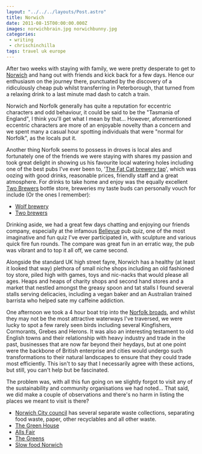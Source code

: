 ```yaml
---
layout: "../../../layouts/Post.astro"
title: Norwich
date: 2011-08-15T00:00:00.000Z
images: norwichbrain.jpg norwichbunny.jpg
categories:
 - writing
 - chrischinchilla
tags: travel uk europe
---
```


After two weeks with staying with family, we were pretty desperate to get to <a href="https://en.wikipedia.org/wiki/Norwich">Norwich</a> and hang out with friends and kick back for a few days. Hence our enthusiasm on the journey there, punctuated by the discovery of a ridiculously cheap pub whilst transferring in Peterborough, that turned from a relaxing drink to a last minute mad dash to catch a train.

Norwich and Norfolk generally has quite a reputation for eccentric characters and odd behaviour, it could be said to be the "Tasmania of England", I think you'll get what I mean by that... However, aforementioned eccentric characters are more of an enjoyable novelty than a concern and we spent many a casual hour spotting individuals that were "normal for Norfolk", as the locals put it.

Another thing Norfolk seems to possess in droves is local ales and fortunately one of the friends we were staying with shares my passion and took great delight in showing us his favourite local watering holes including one of the best pubs I've ever been to, '<a href="https://fatcattap.co.uk/" target="_blank">The Fat Cat brewery tap</a>', which was oozing with good drinks, reasonable prices, friendly staff and a great atmosphere. For drinks to take home and enjoy was the equally excellent <a href="https://www.norfolksquarebrewery.co.uk/" target="_blank">Two Brewers</a> bottle store, breweries my taste buds can personally vouch for include (Or the ones I remember):<ul><li><a href="https://wolfbrewery.com" target="_blank">Wolf brewery</a></li><li><a href="https://norfolksquarebrewery.co.uk" target="_blank"> Two brewers</a></li></ul>

Drinking aside, we had a great few days chatting and enjoying our friends company, especially at the infamous <a href="https://www.thebellevuepub.com/" target="_blank">Bellevue</a> pub quiz, one of the most imaginative and fun quiz I've ever participated in, with sculpture and various quick fire fun rounds. The compare was great fun in an erratic way, the pub was vibrant and to top it all off, we came second.

Alongside the standard UK high street fayre, Norwich has a healthy (at least it looked that way) plethora of small niche shops including an old fashioned toy store, piled high with games, toys and nic-nacks that would please all ages. Heaps and heaps of charity shops and second hand stores and a market that nestled amongst the greasy spoon and tat stalls I found several stalls serving delicacies, including a vegan baker and an Australian trained barrista who helped sate my caffeine addiction.

One afternoon we took a 4 hour boat trip into the <a href="https://en.wikipedia.org/wiki/The_Broads" target="_blank">Norfolk broads</a>, and whilst they may not be the most attractive waterways I've traversed, we were lucky to spot a few rarely seen birds including several Kingfishers, Cormorants, Grebes and Herons. It was also an interesting testament to old English towns and their relationship with heavy industry and trade in the past, businesses that are now far beyond their heydays, but at one point were the backbone of British enterprise and cities would undergo such transformations to their natural landscapes to ensure that they could trade most efficiently. This isn't to say that I necessarily agree with these actions, but still, you can't help but be fascinated.

The problem was, with all this fun going on we slightly forgot to visit any of the sustainability and community organisations we had noted... That said, we did make a couple of observations and there's no harm in listing the places we meant to visit is there?<ul><li><a href="https://www.norwich.gov.uk/webapps/atoz/service_page.asp?id=1134" target="_blank">Norwich City council</a> has several separate waste collections, separating food waste, paper, other recyclables and all other waste.</li><li><a href="https://www.greenhousetrust.co.uk/" target="_blank">The Green House</a></li><li><a href="https://www.alls-fair.co.uk/" target="_blank">Alls Fair</a></li><li><a href="https://www.greenparty.org.uk/localsites/norwich/" target="_blank">The Greens</a></li><li><a href="https://www.slowfoodnorwich.org.uk/" target="_blank">Slow food Norwich</a></li></ul>
